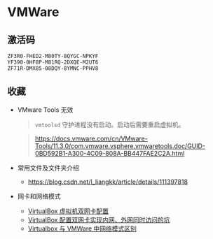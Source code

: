 # VMWare

## 激活码

```
ZF3R0-FHED2-M80TY-8QYGC-NPKYF
YF390-0HF8P-M81RQ-2DXQE-M2UT6
ZF71R-DMX85-08DQY-8YMNC-PPHV8
```

## 收藏

- VMware Tools 无效

  > `vmtoolsd` 守护进程没有启动。启动后需要重启虚拟机。

  > https://docs.vmware.com/cn/VMware-Tools/11.3.0/com.vmware.vsphere.vmwaretools.doc/GUID-0BD592B1-A300-4C09-808A-BB447FAE2C2A.html

- 常用文件及文件夹介绍

  - https://blog.csdn.net/l_liangkk/article/details/111397818

- 网卡和网络模式

  - [VirtualBox 虚拟机双网卡配置](https://blog.csdn.net/sinat_38816924/article/details/107831886)
  - [VirtualBox 配置双网卡实现内网、外网同时访问的坑](https://www.jianshu.com/p/733259da1398)
  - [Virtualbox 与 VMWare 中网络模式区别](https://blog.csdn.net/lyjshen/article/details/69367245)
